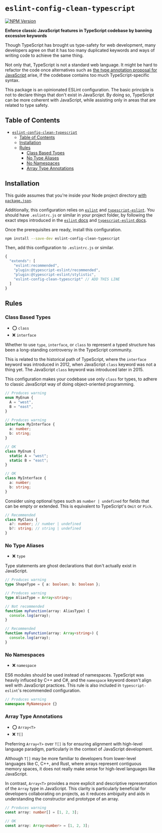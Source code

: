 # `eslint-config-clean-typescript`

[![NPM Version](https://img.shields.io/npm/v/eslint-config-clean-typescript)](https://www.npmjs.com/package/eslint-config-clean-typescript)

**Enforce classic JavaScript features in TypeScript codebase by banning excessive keywords**

Though TypeScript has brought us type-safety for web development, many developers agree on that it has too many duplicated keywords and ways of writing code to achieve the same thing.

Not only that, TypeScript is not a standard web language. It might be hard to refactor the code once alternatives such as [the type annotation proposal for JavaScript](https://github.com/tc39/proposal-type-annotations) arise, if the codebase contains too much TypeScript-specific syntax.

This package is an opinionated ESLint configuration. The basic principle is not to declare things that don't exist in JavaScript. By doing so, TypeScript can be more coherent with JavaScript, while assisting only in areas that are related to type safety.

## Table of Contents

- [`eslint-config-clean-typescript`](#eslint-config-clean-typescript)
  - [Table of Contents](#table-of-contents)
  - [Installation](#installation)
  - [Rules](#rules)
    - [Class Based Types](#class-based-types)
    - [No Type Aliases](#no-type-aliases)
    - [No Namespaces](#no-namespaces)
    - [Array Type Annotations](#array-type-annotations)

## Installation

This guide assumes that you're inside your Node project directory [with `package.json`](https://docs.npmjs.com/cli/v8/commands/npm-init).

Additionally, this configuration relies on [`eslint`](https://github.com/eslint/eslint) and [`typescript-eslint`](https://github.com/typescript-eslint/typescript-eslint). You should have `.eslintrc.js` or similar in your project folder, by following the exact steps introduced in the [`eslint` docs](https://eslint.org/docs/latest/use/getting-started) and [`typescript-eslint` docs](https://typescript-eslint.io/getting-started/).

Once the prerequisites are ready, install this configuration.

```bash
npm install --save-dev eslint-config-clean-typescript
```

Then, add this configuration to `.eslintrc.js` or similar.

```javascript
{
  "extends": [
    "eslint:recommended",
    "plugin:@typescript-eslint/recommended",
    "plugin:@typescript-eslint/stylistic",
    "eslint-config-clean-typescript" // ADD THIS LINE
  ]
}
```

## Rules

### Class Based Types

- ⭕ `class`
- ❌ `interface`

Whether to use `type`, `interface`, or `class` to represent a typed structure has been a long-standing controversy in the TypeScript community.

This is related to the historical path of TypeScript, where the `interface` keyword was introduced in 2012, when JavaScript `class` keyword was not a thing yet. The JavaScript `class` keyword was introduced later in 2015.

This configuration makes your codebase use only `class` for types, to adhere to classic JavaScript way of doing object-oriented programming.

```typescript
// Produces warning
enum MyEnum {
  A = "west",
  B = "east",
}

// Produces warning
interface MyInterface {
  a: number;
  b: string;
}
```

```typescript
// OK
class MyEnum {
  static A = "west";
  static B = "east";
}

// OK
class MyInterface {
  a: number;
  b: string;
}
```

Consider using optional types such as `number | undefined` for fields that can be empty or extended. This is equivalent to TypeScript's `Omit` or `Pick`.

```typescript
// Recommended
class MyClass {
  a?: number; // number | undefined
  b?: string; // string | undefined
}
```

### No Type Aliases

- ❌ `type`

Type statements are ghost declarations that don't actually exist in JavaScript.

```typescript
// Produces warning
type ShapeType = { a: boolean; b: boolean };

// Produces warning
type AliasType = Array<string>;

// Not recommended
function myFunction(array: AliasType) {
  console.log(array);
}
```

```typescript
// Recommended
function myFunction(array: Array<string>) {
  console.log(array);
}
```

### No Namespaces

- ❌ `namespace`

ES6 modules should be used instead of namespaces. TypeScript was heavily influced by C++ and C#, and the `namespace` keyword doesn't align well with JavaScript practices. This rule is also included in `typescript-eslint`'s recommended configuration.

```typescript
// Produces warning
namespace MyNamespace {}
```

### Array Type Annotations

- ⭕ `Array<T>`
- ❌ `T[]`

Preferring `Array<T>` over `T[]` is for ensuring alignment with high-level language paradigm, particularly in the context of JavaScript development.

Although `T[]` may be more familiar to developers from lower-level languages like C, C++, and Rust, where arrays represent contiguous memory spaces, it does not really make sense for high-level languages like JavaScript.

In contrast, `Array<T>` provides a more explicit and descriptive representation of the `Array` type in JavaScript. This clarity is particularly beneficial for developers collaborating on projects, as it reduces ambiguity and aids in understanding the constructor and prototype of an array.

```typescript
// Produces warning
const array: number[] = [1, 2, 3];
```

```typescript
// OK
const array: Array<number> = [1, 2, 3];
```
